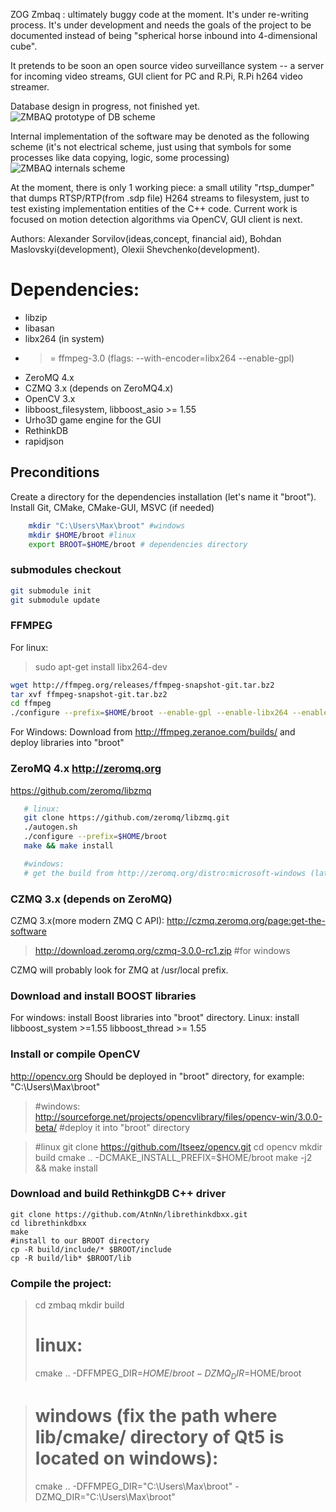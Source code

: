 ZOG Zmbaq : ultimately buggy code at the moment. It's under re-writing process.
It's under development and needs the goals of the project to be documented instead of being
"spherical horse inbound into 4-dimensional cube".

It pretends to be soon an open source video surveillance system -- a server for incoming video streams,
GUI client for PC and R.Pi, R.Pi h264 video streamer.

Database design in progress, not finished yet.
![ZMBAQ prototype of DB scheme](https://github.com/zog-camera/zmbaq/blob/master/docs/db.png)

Internal implementation of the software may be denoted as the following scheme
 (it's not electrical scheme, just using that symbols for some processes like data copying, logic, some processing)
![ZMBAQ internals scheme](https://github.com/zog-camera/zmbaq/blob/master/docs/zmbaq_internal.png)

At the moment, there is only 1 working piece: a small utility "rtsp_dumper" that dumps RTSP/RTP(from .sdp file) H264 streams
to filesystem, just to test existing implementation entities of the C++ code.
Current work is focused on motion detection algorithms via OpenCV, GUI client is next.


Authors: Alexander Sorvilov(ideas,concept, financial aid), Bohdan Maslovskyi(development), Olexii Shevchenko(development).

# Dependencies:
+ libzip
+ libasan
+ libx264 (in system)
+ >= ffmpeg-3.0 (flags: --with-encoder=libx264 --enable-gpl)
+ ZeroMQ 4.x
+ CZMQ 3.x (depends on ZeroMQ4.x)
+ OpenCV 3.x
+ libboost_filesystem, libboost_asio >= 1.55
+ Urho3D game engine for the GUI
+ RethinkDB
+ rapidjson

## Preconditions
   Create a directory for the dependencies installation
  (let's name it "broot"). Install Git, CMake, CMake-GUI, MSVC (if needed)
```BASH
	mkdir "C:\Users\Max\broot" #windows
	mkdir $HOME/broot #linux
    export BROOT=$HOME/broot # dependencies directory
```



### submodules checkout
```BASH
git submodule init 
git submodule update
```

### FFMPEG
For linux:
> sudo apt-get install libx264-dev

```BASH
wget http://ffmpeg.org/releases/ffmpeg-snapshot-git.tar.bz2
tar xvf ffmpeg-snapshot-git.tar.bz2
cd ffmpeg
./configure --prefix=$HOME/broot --enable-gpl --enable-libx264 --enable-decoder=h264
```

For Windows:
Download from http://ffmpeg.zeranoe.com/builds/ and deploy libraries into "broot"

### ZeroMQ 4.x http://zeromq.org
https://github.com/zeromq/libzmq
```BASH
   # linux:
   git clone https://github.com/zeromq/libzmq.git
   ./autogen.sh
   ./configure --prefix=$HOME/broot
   make && make install

   #windows:
   # get the build from http://zeromq.org/distro:microsoft-windows (latest 4.x branch)

```

### CZMQ 3.x (depends on ZeroMQ)
CZMQ 3.x(more modern ZMQ C API):
	http://czmq.zeromq.org/page:get-the-software

> http://download.zeromq.org/czmq-3.0.0-rc1.zip  #for windows

CZMQ will probably look for ZMQ at /usr/local prefix.

### Download and install BOOST libraries
  For windows: install Boost libraries into "broot" directory.
  Linux: install libboost_system >=1.55 libboost_thread >= 1.55


### Install or compile OpenCV
http://opencv.org
Should be deployed in "broot" directory, for example: "C:\Users\Max\broot"

> #windows:
> http://sourceforge.net/projects/opencvlibrary/files/opencv-win/3.0.0-beta/
> #deploy it into "broot" directory

> #linux
> git clone https://github.com/Itseez/opencv.git
> cd opencv
> mkdir build
> cmake .. -DCMAKE_INSTALL_PREFIX=$HOME/broot
> make -j2 && make install

### Download and build RethinkgDB C++ driver
```
git clone https://github.com/AtnNn/librethinkdbxx.git
cd librethinkdbxx
make
#install to our BROOT directory
cp -R build/include/* $BROOT/include
cp -R build/lib* $BROOT/lib
```


### Compile the project:
> cd zmbaq
> mkdir build
> # linux:
> cmake .. -DFFMPEG_DIR=$HOME/broot -DZMQ_DIR=$HOME/broot

> # windows (fix the path where lib/cmake/ directory of Qt5 is located on windows):
> cmake .. -DFFMPEG_DIR="C:\Users\Max\broot" -DZMQ_DIR="C:\Users\Max\broot"


